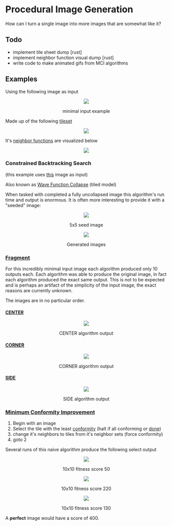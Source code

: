 # Procedural Image Generation

How can I turn a single image into more images that are somewhat like it?

## Todo

- implement tile sheet dump [rust]
- implement neighbor function visual dump [rust]
- write code to make animated gifs from MCI algorithms

## Examples

Using the following image as input 

<p align="center">
<img src=https://imgur.com/ZuOinkm.png/>
</p>
<p align = "center">minimal input example</p>

Made up of the following [tileset](https://github.com/akilmarshall/procedural-image-generation/wiki/Theory)

<p align="center">
<img src=https://imgur.com/CfTFzSk.png/>
</p>

It's [neighbor functions](https://github.com/akilmarshall/procedural-image-generation/wiki/Theory#neighbor-function) are visualized below

<p align="center">
<img src=https://imgur.com/GQAaMIr.png/>
</p>

### Constrained Backtracking Search

(this example uses [this](https://imgur.com/uFuMFEU.png) image as input)

Also known as [Wave Function Collapse](https://github.com/mxgmn/WaveFunctionCollapse) (tiled model)

When tasked with completed a fully uncollapsed image this algorithm's run time and output is enormous. It is often more interesting to provide it
with a "seeded" image:

<p align="center">
<img src=https://imgur.com/3JFRd9e.png/>
</p>
<p align = "center">5x5 seed image</p>

<p align="center">
<img src=https://i.imgur.com/WEzHzLh.gif/>
</p>
<p align = "center">Generated images</p>


### [Fragment](https://github.com/akilmarshall/procedural-image-generation/wiki/Procedures#fragment)

For this incredibly minimal input image each algorithm produced only 10 outputs
each. Each algorithm was able to produce the original image, in fact each algorithm
produced the exact same output. This is not to be expected and is perhaps an
artifact of the simplicity of the input image, the exact reasons are currently unknown.

The images are in no particular order.

#### [CENTER](https://github.com/akilmarshall/procedural-image-generation/wiki/CENTER-algorithm)

<p align="center">
<img src=https://imgur.com/0fcqyXN.png/>
</p>
<p align = "center">CENTER algorithm output</p>

#### [CORNER](https://github.com/akilmarshall/procedural-image-generation/wiki/CORNER-algorithm)

<p align="center">
<img src=https://imgur.com/pXQtAjm.png>
</p>
<p align = "center">CORNER algorithm output</p>

#### [SIDE](https://github.com/akilmarshall/procedural-image-generation/wiki/SIDE-algorithm)

<p align="center">
<img src=https://imgur.com/dZEUcL5.png>
</p>
<p align = "center">SIDE algorithm output</p>

### [Minimum Conformity Improvement](https://github.com/akilmarshall/procedural-image-generation/wiki/Minimum-Conformity-Improvement)

1. Begin with an image
2. Select the tile with the least [conformity](https://github.com/akilmarshall/procedural-image-generation/wiki/Genetic-Algorithms#conformity-function) (halt if all conforming or [done](https://github.com/akilmarshall/procedural-image-generation/wiki/Minimum-Conformity-Improvement#termination))
3. change it's neighbors to tiles from it's neighbor sets (force conformity)
4. goto 2

Several runs of this naive algorithm produce the following select output

<p align="center">
<img src=https://imgur.com/MYrgU01.png>
</p>
<p align = "center">10x10 fitness score 50</p>

<p align="center">
<img src=https://imgur.com/5L3a8Ch.png>
</p>
<p align = "center">10x10 fitness score 220</p>

<p align="center">
<img src=https://imgur.com/3G4ylRZ.png>
</p>
<p align = "center">10x10 fitness score 130</p>

A **perfect** image would have a score of 400.
